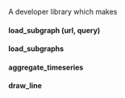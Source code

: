 A developer library which makes 

#### load_subgraph (url, query)
#### load_subgraphs
#### aggregate_timeseries
#### draw_line
